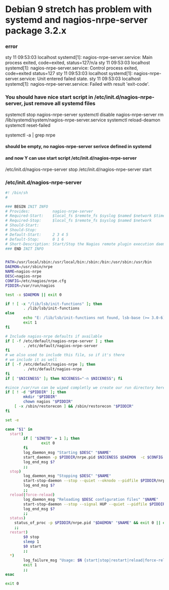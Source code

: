 # Debian 9 stretch has problem with systemd and nagios-nrpe-server package 3.2.x

### error
sty 11 09:53:03 localhost systemd[1]: nagios-nrpe-server.service: Main process exited, code=exited, status=127/n/a
sty 11 09:53:03 localhost systemd[1]: nagios-nrpe-server.service: Control process exited, code=exited status=127
sty 11 09:53:03 localhost systemd[1]: nagios-nrpe-server.service: Unit entered failed state.
sty 11 09:53:03 localhost systemd[1]: nagios-nrpe-server.service: Failed with result 'exit-code'.

### You should have nice start script in /etc/init.d/nagios-nrpe-server, just remove all systemd files
systemctl stop nagios-nrpe-server
systemctl disable nagios-nrpe-server
rm /lib/systemd/system/nagios-nrpe-server.service
systemctl reload-deamon
systemctl reset-failed

systemctl -a | grep nrpe
#### should be empty, no nagios-nrpe-server serivce defined in systemd
#### and now Y can use start script /etc/init.d/nagios-nrpe-server
/etc/init.d/nagios-nrpe-server stop
/etc/init.d/nagios-nrpe-server start

### /etc/init.d/nagios-nrpe-server
```sh
#! /bin/sh
#

### BEGIN INIT INFO
# Provides:          nagios-nrpe-server
# Required-Start:    $local_fs $remote_fs $syslog $named $network $time
# Required-Stop:     $local_fs $remote_fs $syslog $named $network
# Should-Start:
# Should-Stop:
# Default-Start:     2 3 4 5
# Default-Stop:      0 1 6
# Short-Description: Start/Stop the Nagios remote plugin execution daemon
### END INIT INFO


PATH=/usr/local/sbin:/usr/local/bin:/sbin:/bin:/usr/sbin:/usr/bin
DAEMON=/usr/sbin/nrpe
NAME=nagios-nrpe
DESC=nagios-nrpe
CONFIG=/etc/nagios/nrpe.cfg
PIDDIR=/var/run/nagios

test -x $DAEMON || exit 0

if ! [ -x "/lib/lsb/init-functions" ]; then
        . /lib/lsb/init-functions
else
        echo "E: /lib/lsb/init-functions not found, lsb-base (>= 3.0-6) needed"
        exit 1
fi

# Include nagios-nrpe defaults if available
if [ -f /etc/default/nagios-nrpe-server ] ; then
        . /etc/default/nagios-nrpe-server
fi
# we also used to include this file, so if it's there
# we include it as well
if [ -f /etc/default/nagios-nrpe ]; then
        . /etc/default/nagios-nrpe
fi
if [ "$NICENESS" ]; then NICENESS="-n $NICENESS"; fi

#since /var/run can be wiped completly we create our run directory here
if [ ! -d "$PIDDIR" ]; then
        mkdir "$PIDDIR"
        chown nagios "$PIDDIR"
    [ -x /sbin/restorecon ] && /sbin/restorecon "$PIDDIR"
fi

set -e

case "$1" in
  start)
        if [ "$INETD" = 1 ]; then
                exit 0
        fi
        log_daemon_msg "Starting $DESC" "$NAME"
        start_daemon -p $PIDDIR/nrpe.pid $NICENESS $DAEMON  -c $CONFIG -d $NRPE_OPTS
        log_end_msg $?
        ;;
  stop)
        log_daemon_msg "Stopping $DESC" "$NAME"
        start-stop-daemon --stop --quiet --oknodo --pidfile $PIDDIR/nrpe.pid --retry 15
        log_end_msg $?
        ;;
  reload|force-reload)
        log_daemon_msg "Reloading $DESC configuration files" "$NAME"
        start-stop-daemon --stop --signal HUP --quiet --pidfile $PIDDIR/nrpe.pid
        log_end_msg $?
        ;;
  status)
    status_of_proc -p $PIDDIR/nrpe.pid "$DAEMON" "$NAME" && exit 0 || exit $?
    ;;
  restart)
        $0 stop
        sleep 1
        $0 start
        ;;
  *)
        log_failure_msg "Usage: $N {start|stop|restart|reload|force-reload}"
        exit 1
        ;;
esac

exit 0
```

